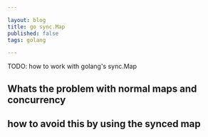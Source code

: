 ```yaml
---

layout: blog
title: go sync.Map
published: false
tags: golang

---
```


TODO: how to work with golang's sync.Map

## Whats the problem with normal maps and concurrency
## how to avoid this by using the synced map
